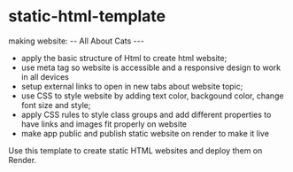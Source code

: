 # static-html-template
making website: -- All About Cats ---
- apply the basic structure of Html to create html website;
- use <meta>  meta tag so website is accessible and a responsive design to work in all devices
- setup external links to open in new tabs about website topic;
- use CSS to style website by adding text color, backgound color, change font size and style;
- apply CSS rules to style class groups and add different properties to have links and images fit properly on website
- make app public and publish static website on render to make it live 

Use this template to create static HTML websites and deploy them on Render.
